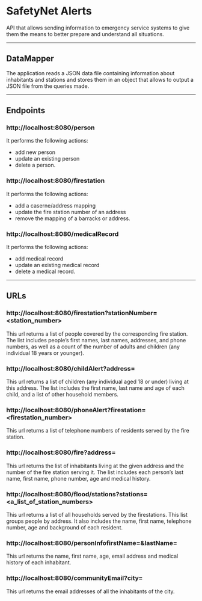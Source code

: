 # SafetyNet Alerts

API that allows sending information to emergency service systems to give them the means to better prepare and understand all situations.

-----
## DataMapper

The application reads a JSON data file containing information about inhabitants and stations and stores them in an object that allows to output a JSON file from the queries made.

-----
## Endpoints


### http://localhost:8080/person

It performs the following actions:
* add new person
* update an existing person
* delete a person.

### http://localhost:8080/firestation

It performs the following actions:
* add a caserne/address mapping
* update the fire station number of an address
* remove the mapping of a barracks or address.


### http://localhost:8080/medicalRecord

It performs the following actions:
* add medical record
* update an existing medical record
* delete a medical record.

-----
## URLs

### http://localhost:8080/firestation?stationNumber=<station_number>

This url returns a list of people covered by the corresponding fire station. The list includes people’s first names, last names, addresses, and phone numbers, as well as a count of the number of adults and children (any individual 18 years or younger).

### http://localhost:8080/childAlert?address=<address>

This url returns a list of children (any individual aged 18 or under) living at this address. The list includes the first name, last name and age of each child, and a list of other household members.

### http://localhost:8080/phoneAlert?firestation=<firestation_number>

This url returns a list of telephone numbers of residents served by the fire station.


### http://localhost:8080/fire?address=<address>

This url returns the list of inhabitants living at the given address and the number of the fire station serving it. The list includes each person’s last name, first name, phone number, age and medical history.


### http://localhost:8080/flood/stations?stations=<a_list_of_station_numbers>

This url returns a list of all households served by the firestations. This list groups people by address. It also includes the name, first name, telephone number, age and background of each resident.


### http://localhost:8080/personInfofirstName=<firstName>&lastName=<lastName>

This url returns the name, first name, age, email address and medical history of each inhabitant.


### http://localhost:8080/communityEmail?city=<city>

This url returns the email addresses of all the inhabitants of the city.